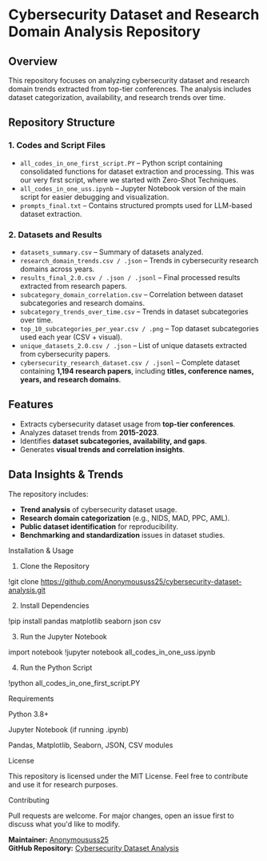 # Cybersecurity Dataset and Research Domain Analysis Repository

## Overview
This repository focuses on analyzing cybersecurity dataset and research domain trends extracted from top-tier conferences. The analysis includes dataset categorization, availability, and research trends over time.

## Repository Structure

### **1. Codes and Script Files**
- `all_codes_in_one_first_script.PY` – Python script containing consolidated functions for dataset extraction and processing. This was our very first script, where we started with Zero-Shot Techniques.
- `all_codes_in_one_uss.ipynb` – Jupyter Notebook version of the main script for easier debugging and visualization.
- `prompts_final.txt` – Contains structured prompts used for LLM-based dataset extraction.

### **2. Datasets and Results**
- `datasets_summary.csv` – Summary of datasets analyzed.
- `research_domain_trends.csv / .json` – Trends in cybersecurity research domains across years.
- `results_final_2.0.csv / .json / .jsonl` – Final processed results extracted from research papers.
- `subcategory_domain_correlation.csv` – Correlation between dataset subcategories and research domains.
- `subcategory_trends_over_time.csv` – Trends in dataset subcategories over time.
- `top_10_subcategories_per_year.csv / .png` – Top dataset subcategories used each year (CSV + visual).
- `unique_datasets_2.0.csv / .json` – List of unique datasets extracted from cybersecurity papers.
- `cybersecurity_research_dataset.csv / .jsonl` – Complete dataset containing **1,194 research papers**, including **titles, conference names, years, and research domains**.

## Features
- Extracts cybersecurity dataset usage from **top-tier conferences**.
- Analyzes dataset trends from **2015-2023**.
- Identifies **dataset subcategories, availability, and gaps**.
- Generates **visual trends and correlation insights**.

## Data Insights & Trends
The repository includes:
- **Trend analysis** of cybersecurity dataset usage.
- **Research domain categorization** (e.g., NIDS, MAD, PPC, AML).
- **Public dataset identification** for reproducibility.
- **Benchmarking and standardization** issues in dataset studies.

Installation & Usage

1. Clone the Repository

!git clone https://github.com/Anonymoususs25/cybersecurity-dataset-analysis.git

2. Install Dependencies

!pip install pandas matplotlib seaborn json csv

3. Run the Jupyter Notebook

import notebook
!jupyter notebook all_codes_in_one_uss.ipynb

4. Run the Python Script

!python all_codes_in_one_first_script.PY

Requirements

Python 3.8+

Jupyter Notebook (if running .ipynb)

Pandas, Matplotlib, Seaborn, JSON, CSV modules

License

This repository is licensed under the MIT License. Feel free to contribute and use it for research purposes.

Contributing

Pull requests are welcome. For major changes, open an issue first to discuss what you'd like to modify.


 **Maintainer:** [Anonymoususs25](https://github.com/Anonymoususs25)  
 **GitHub Repository:** [Cybersecurity Dataset Analysis](https://github.com/Anonymoususs25/cybersecurity_dataset_research_domain_2025)
